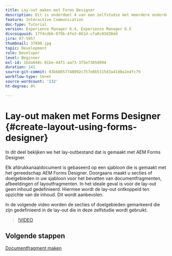 ```yaml
---
title: Lay-out maken met Forms Designer
description: Dit is onderdeel 4 van een zelfstudie met meerdere onderdelen voor het maken van uw eerste interactieve communicatiedocument voor het afdrukkanaal. In dit onderdeel bekijken we het lay-outbestand dat is gemaakt met AEM Forms Designer.
feature: Interactive Communication
doc-type: Tutorial
version: Experience Manager 6.4, Experience Manager 6.5
discoiquuid: 17f4cdbb-079b-4fe3-861d-cfa0c03d30dd
jira: KT-5957
thumbnail: 37890.jpg
topic: Development
role: Developer
level: Beginner
exl-id: 1bda648c-01be-44f1-aa73-3f5e7365d094
duration: 141
source-git-commit: 03b68057748892c757e0b5315d3a41d0a2e4fc79
workflow-type: tm+mt
source-wordcount: '132'
ht-degree: 0%

---
```


# Lay-out maken met Forms Designer {#create-layout-using-forms-designer}

In dit deel bekijken we het lay-outbestand dat is gemaakt met AEM Forms Designer.

Elk afdrukkanaaldocument is gebaseerd op een sjabloon die is gemaakt met het gereedschap AEM Forms Designer. Doorgaans maakt u secties of doelgebieden in uw sjabloon voor het bevatten van documentfragmenten, afbeeldingen of layoutfragmenten. In het ideale geval is voor de lay-out geen inhoud gedefinieerd. Hiermee wordt de lay-out ontkoppeld ten opzichte van de inhoud. Dit wordt aanbevolen.

In de volgende video worden de secties of doelgebieden gemarkeerd die zijn gedefinieerd in de lay-out die in deze zelfstudie wordt gebruikt.

>[!VIDEO](https://video.tv.adobe.com/v/37890?quality=12&learn=on)

## Volgende stappen

[Documentfragment maken](./create-document-fragment.md)
